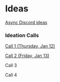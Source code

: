 # Ideas

[Async Discord ideas](Ideas%20cb6ca33190ab4319aa5f52b32bd45875/Async%20Discord%20ideas%20aaae33648f9f4065b6b313a474c1e143.md)

### Ideation Calls

[Call 1 (Thursday, Jan 12)](Ideas%20cb6ca33190ab4319aa5f52b32bd45875/Call%201%20(Thursday,%20Jan%2012)%20f80214f50eb84caf942f25bbd5e690c6.md)

[Call 2 (Friday, Jan 13)](Ideas%20cb6ca33190ab4319aa5f52b32bd45875/Call%202%20(Friday,%20Jan%2013)%200f312892c1234274a8e951e75450fd1b.md)

Call 3

Call 4